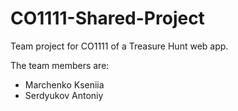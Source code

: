 # CO1111-Shared-Project
Team project for CO1111 of a Treasure Hunt web app.


The team members are:
- Marchenko Kseniia
- Serdyukov Antoniy
